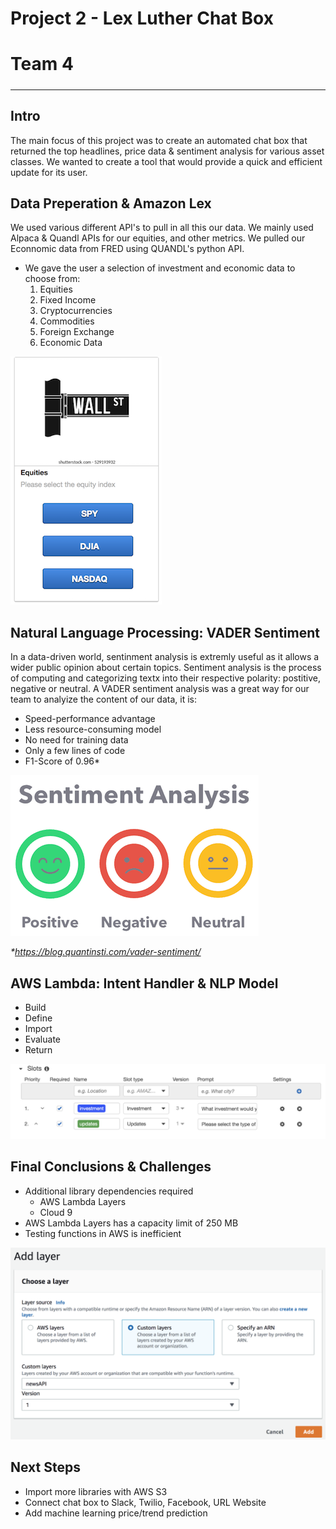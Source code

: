 # Project 2 - Lex Luther Chat Box

# Team 4
##### 
---

## Intro 
The main focus of this project was to create an automated chat box that returned the top headlines, price data & sentiment analysis for various asset classes. We wanted to create a tool that would provide a quick and efficient update for its user. 



## Data Preperation & Amazon Lex
We used various different API's to pull in all this our data. We mainly used Alpaca & Quandl APIs for our equities, and other metrics. We pulled our Econnomic data from FRED using QUANDL's python API.
 * We gave the user a selection of investment and economic data to choose from:
    1. Equities
    2. Fixed Income
    3. Cryptocurrencies
    4. Commodities
    5. Foreign Exchange
    6. Economic Data

![InvestmentPrompt](Images/InvestmentPrompt.png)

## Natural Language Processing: VADER Sentiment
In a data-driven world, sentinment analysis is extremly useful as it allows a wider public opinion about certain topics. Sentiment analysis is the process of computing and categorizing textx into their respective polarity: postitive, negative or neutral.
A VADER sentiment analysis was a great way for our team to analyize the content of our data, it is:
* Speed-performance advantage
* Less resource-consuming model
* No need for training data
* Only a few lines of code
* F1-Score of 0.96* 

![SentimentAnalysis](Images/SentimentAnalysis.png)

_*https://blog.quantinsti.com/vader-sentiment/_ 


## AWS Lambda: Intent Handler & NLP Model
* Build
* Define
* Import
* Evaluate
* Return

![Slots](Images/Slots.png)


## Final Conclusions & Challenges

* Additional library dependencies required
    * AWS Lambda Layers 
    * Cloud 9
* AWS Lambda Layers has a capacity limit of  250 MB
* Testing functions in AWS is inefficient

![LambdaLayer](Images/LambdaLayer.png)


## Next Steps
* Import more libraries with AWS S3 
* Connect chat box to Slack, Twilio, Facebook, URL Website
* Add machine learning price/trend prediction




